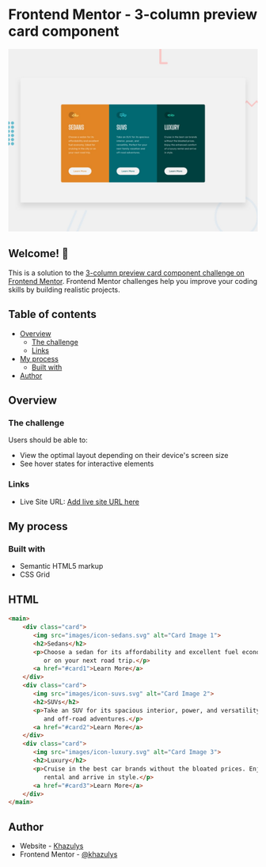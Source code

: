 # Frontend Mentor - 3-column preview card component

![Design preview for the 3-column preview card component coding challenge](./design/desktop-preview.jpg)

## Welcome! 👋

This is a solution to the [3-column preview card component challenge on Frontend Mentor](https://www.frontendmentor.io/challenges/3column-preview-card-component-pH92eAR2-). Frontend Mentor challenges help you improve your coding skills by building realistic projects. 

## Table of contents

- [Overview](#overview)
  - [The challenge](#the-challenge)
  - [Links](#links)
- [My process](#my-process)
  - [Built with](#built-with)
- [Author](#author)

## Overview

### The challenge

Users should be able to:

- View the optimal layout depending on their device's screen size
- See hover states for interactive elements


### Links

- Live Site URL: [Add live site URL here](https://your-live-site-url.com)

## My process

### Built with

- Semantic HTML5 markup
- CSS Grid


## HTML
```html
<main>
    <div class="card">
       <img src="images/icon-sedans.svg" alt="Card Image 1">
       <h2>Sedans</h2>
       <p>Choose a sedan for its affordability and excellent fuel economy. Ideal for cruising in the city 
          or on your next road trip.</p>
       <a href="#card1">Learn More</a>
    </div>
    <div class="card">
       <img src="images/icon-suvs.svg" alt="Card Image 2">
       <h2>SUVs</h2>
       <p>Take an SUV for its spacious interior, power, and versatility. Perfect for your next family vacation 
          and off-road adventures.</p>
       <a href="#card2">Learn More</a>
    </div>
    <div class="card">
       <img src="images/icon-luxury.svg" alt="Card Image 3">
       <h2>Luxury</h2>
       <p>Cruise in the best car brands without the bloated prices. Enjoy the enhanced comfort of a luxury 
          rental and arrive in style.</p>
       <a href="#card3">Learn More</a>
    </div>
</main>
```

## Author

- Website - [Khazulys](https://khazulys.netlify.app)
- Frontend Mentor - [@khazulys](https://www.frontendmentor.io/profile/khazulys)
